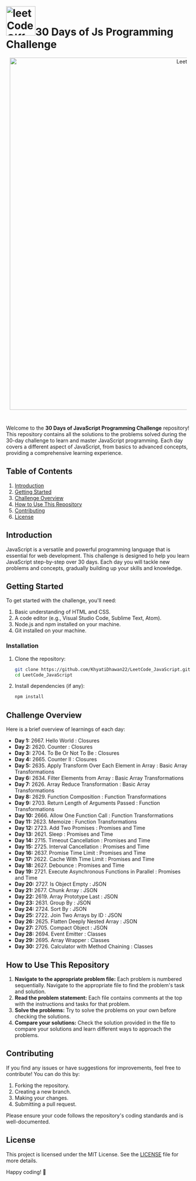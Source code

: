 # <img src="https://github.com/KhyatiDhawan22/LeetCode_JavaScript/assets/112753105/de9ccd57-94ff-411a-bb9f-848dbefe82f3" alt="leetCodeGiffy-ezgif com-resize" width="80" height="80">30 Days of Js Programming Challenge 

<div align="center" style="margin: 10px;" >
<img alt="LeetCode" src="https://github.com/KhyatiDhawan22/LeetCode_JavaScript/assets/112753105/57e0fa3d-bfb7-4b88-ad38-c8e13032d0f2" width="960" >
</div>
<br/>

Welcome to the **30 Days of JavaScript Programming Challenge** repository! This repository contains all the solutions to the problems solved during the 30-day challenge to learn and master JavaScript programming. Each day covers a different aspect of JavaScript, from basics to advanced concepts, providing a comprehensive learning experience.

## Table of Contents

1. [Introduction](#introduction)
2. [Getting Started](#getting-started)
3. [Challenge Overview](#challenge-overview)
4. [How to Use This Repository](#how-to-use-this-repository)
5. [Contributing](#contributing)
6. [License](#license)

## Introduction

JavaScript is a versatile and powerful programming language that is essential for web development. This challenge is designed to help you learn JavaScript step-by-step over 30 days. Each day you will tackle new problems and concepts, gradually building up your skills and knowledge.

## Getting Started

To get started with the challenge, you'll need:

1. Basic understanding of HTML and CSS.
2. A code editor (e.g., Visual Studio Code, Sublime Text, Atom).
3. Node.js and npm installed on your machine.
4. Git installed on your machine.

### Installation

1. Clone the repository:
    ```bash
    git clone https://github.com/KhyatiDhawan22/LeetCode_JavaScript.git
    cd LeetCode_JavaScript
    ```

2. Install dependencies (if any):
    ```bash
    npm install
    ```

## Challenge Overview

Here is a brief overview of learnings of each day:

- **Day 1:**  2667. Hello World : Closures
- **Day 2:**  2620. Counter : Closures
- **Day 3:**  2704. To Be Or Not To Be : Closures
- **Day 4:**  2665. Counter II : Closures
- **Day 5:**  2635. Apply Transform Over Each Element in Array : Basic Array Transformations
- **Day 6:**  2634. Filter Elements from Array : Basic Array Transformations
- **Day 7:**  2626. Array Reduce Transformation : Basic Array Transformations
- **Day 8:**  2629. Function Composition : Function Transformations
- **Day 9:**  2703. Return Length of Arguments Passed : Function Transformations
- **Day 10:**  2666. Allow One Function Call : Function Transformations
- **Day 11:**  2623. Memoize : Function Transformations 
- **Day 12:**  2723. Add Two Promises : Promises and Time
- **Day 13:**  2621. Sleep : Promises and Time
- **Day 14:**  2715. Timeout Cancellation : Promises and Time
- **Day 15:**  2725. Interval Cancellation : Promises and Time
- **Day 16:**  2637. Promise Time Limit : Promises and Time
- **Day 17:**  2622. Cache With Time Limit : Promises and Time
- **Day 18:**  2627. Debounce : Promises and Time
- **Day 19:**  2721. Execute Asynchronous Functions in Parallel : Promises and Time
- **Day 20:**  2727. Is Object Empty : JSON
- **Day 21:**  2677. Chunk Array : JSON
- **Day 22:**  2619. Array Prototype Last : JSON
- **Day 23:**  2631. Group By : JSON
- **Day 24:**  2724. Sort By : JSON
- **Day 25:**  2722. Join Two Arrays by ID : JSON
- **Day 26:**  2625. Flatten Deeply Nested Array : JSON
- **Day 27:**  2705. Compact Object : JSON
- **Day 28:**  2694. Event Emitter : Classes
- **Day 29:**  2695. Array Wrapper : Classes
- **Day 30:**  2726. Calculator with Method Chaining : Classes

## How to Use This Repository

1. **Navigate to the appropriate problem file:** Each problem is numbered sequentially. Navigate to the appropriate file to find the problem's task and solution.
2. **Read the problem statement:** Each file contains comments at the top with the instructions and tasks for that problem.
3. **Solve the problems:** Try to solve the problems on your own before checking the solutions.
4. **Compare your solutions:** Check the solution provided in the file to compare your solutions and learn different ways to approach the problems.

## Contributing

If you find any issues or have suggestions for improvements, feel free to contribute! You can do this by:

1. Forking the repository.
2. Creating a new branch.
3. Making your changes.
4. Submitting a pull request.

Please ensure your code follows the repository's coding standards and is well-documented.

## License

This project is licensed under the MIT License. See the [LICENSE](LICENSE) file for more details.

Happy coding! 🚀
